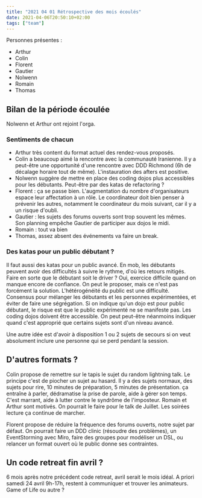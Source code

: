 ```yaml
---
title: "2021 04 01 Rétrospective des mois écoulés"
date: 2021-04-06T20:50:10+02:00
tags: ["team"]
---
```


Personnes présentes :

- Arthur
- Colin
- Florent
- Gautier
- Nolwenn
- Romain
- Thomas

## Bilan de la période écoulée

Nolwenn et Arthur ont rejoint l'orga.

### Sentiments de chacun

- Arthur très content du format actuel des rendez-vous proposés.
- Colin a beaucoup aimé la rencontre avec la communauté Iranienne.
Il y a peut-être une opportunité d'une rencontre avec DDD Richmond (6h de décalage horaire tout de même).
L'instauration des afters est positive.
- Nolwenn suggère de mettre en place des coding dojos plus accessibles pour les débutants.
Peut-être par des katas de refactoring ?
- Florent : ça se passe bien.
L'augmentation du nombre d'organisateurs espace leur affectation à un rôle.
Le coordinateur doit bien penser à prévenir les autres, notamment le coordinateur du mois suivant, car il y a un risque d'oubli.
- Gautier : les sujets des forums ouverts sont trop souvent les mêmes.
Son planning empêche Gautier de participer aux dojos le midi.
- Romain : tout va bien
- Thomas, assez absent des événements va faire un break.

### Des katas pour un public débutant ?

Il faut aussi des katas pour un public avancé.
En mob, les débutants peuvent avoir des difficultés à suivre le rythme, d'où les retours mitigés.
Faire en sorte que le débutant soit le driver ? Oui, exercice difficile quand on manque encore de confiance.
On peut le proposer, mais ce n'est pas forcément la solution.
L'hétérogénéité du public est une difficulté.
Consensus pour mélanger les débutants et les personnes expérimentées, et éviter de faire une ségrégation.
Si on indique qu'un dojo est pour public débutant, le risque est que le public expérimenté ne se manifeste pas.
Les coding dojos doivent être accessible.
On peut peut-être néanmoins indiquer quand c'est approprié que certains sujets sont d'un niveau avancé.

Une autre idée est d'avoir à disposition 1 ou 2 sujets de secours si on veut absolument inclure une personne qui se perd pendant la session.


## D'autres formats ?

Colin propose de remettre sur le tapis le sujet du random lightning talk.
Le principe c'est de piocher un sujet au hasard.
Il y a des sujets normaux, des sujets pour rire, 10 minutes de préparation, 5 minutes de présentation.
ça entraîne à parler, dédramatise la prise de parole, aide à gérer son temps.
C'est marrant, aide à lutter contre le syndrôme de l'imposteur.
Romain et Arthur sont motivés.
On pourrait le faire pour le talk de Juillet.
Les soirées lecture ça continue de marcher.

Florent propose de réduire la fréquence des forums ouverts, notre sujet par défaut.
On pourrait faire un DDD clinic (résoudre des problèmes), un EventStorming avec Miro, faire des groupes pour modéliser un DSL, ou relancer un format ouvert où le public donne ses contraintes.

## Un code retreat fin avril ?

6 mois après notre précédent code retreat, avril serait le mois idéal.
A priori samedi 24 avril 9h-17h, restent à communiquer et trouver les animateurs.
Game of Life ou autre ?

